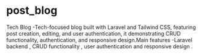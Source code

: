# post_blog
Tech Blog -Tech-focused blog built with Laravel and Tailwind CSS, featuring post creation, editing, and user authentication, it demonstrating CRUD functionality, authentication, and responsive design.Main features -Laravel backend , CRUD functionality , user authentication and  responsive design .
